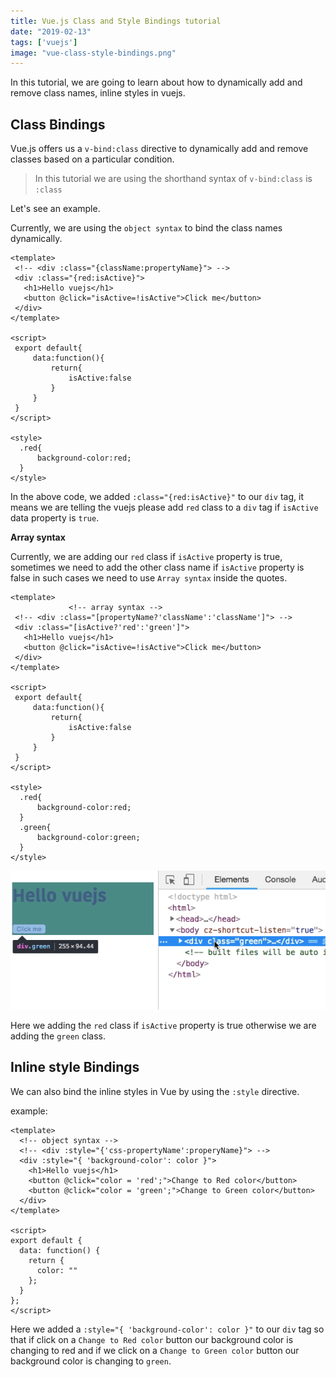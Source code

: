 ```yaml
---
title: Vue.js Class and Style Bindings tutorial
date: "2019-02-13"
tags: ['vuejs']
image: "vue-class-style-bindings.png"
---
```


In this tutorial, we are going to learn about how to dynamically add and remove class names, inline styles in vuejs.


## Class Bindings

Vue.js offers us a `v-bind:class` directive to dynamically add and remove classes based on a particular condition.


> In this tutorial we are using the shorthand syntax of `v-bind:class` is `:class`

Let's see an example.

Currently, we are using the `object syntax` to bind the class names dynamically.

```html{3,13,20-23}
<template>
 <!-- <div :class="{className:propertyName}"> -->
 <div :class="{red:isActive}">
   <h1>Hello vuejs</h1>
   <button @click="isActive=!isActive">Click me</button>
 </div>
</template>

<script>
 export default{
     data:function(){
         return{
             isActive:false
         }
     }
 }
</script>

<style>
  .red{
      background-color:red;
  }
</style>
```

In the above code, we added `:class="{red:isActive}"` to our `div` tag, it means we are telling the vuejs please add `red` class to a `div` tag if `isActive` data property is `true`.



__Array syntax__

Currently, we are adding our `red` class if `isActive` property is true, sometimes we need to add the other class name if `isActive` property is false in such cases we need to use `Array syntax` inside the quotes.

```html{4}
<template>
             <!-- array syntax -->
 <!-- <div :class="[propertyName?'className':'className']"> -->
 <div :class="[isActive?'red':'green']">
   <h1>Hello vuejs</h1>
   <button @click="isActive=!isActive">Click me</button>
 </div>
</template>

<script>
 export default{
     data:function(){
         return{
             isActive:false
         }
     }
 }
</script>

<style>
  .red{
      background-color:red;
  }
  .green{
      background-color:green;
  }
</style>
```

![vuejs-class-bindings](vuejs-class-bindings.gif)

Here we adding the `red` class if `isActive` property is true otherwise we are adding the `green` class.

## Inline style Bindings

We can also bind the inline styles in Vue by using the `:style` directive.

example:

```html{4,6-7}
<template>
  <!-- object syntax -->
  <!-- <div :style="{'css-propertyName':properyName}"> -->
  <div :style="{ 'background-color': color }">
    <h1>Hello vuejs</h1>
    <button @click="color = 'red';">Change to Red color</button>
    <button @click="color = 'green';">Change to Green color</button>
  </div>
</template>

<script>
export default {
  data: function() {
    return {
      color: ""
    };
  }
};
</script>
```

Here we added a `:style="{ 'background-color': color }"` to our `div` tag so that if click on a `Change to Red color` button our background color is changing to red and if we click on a `Change to Green color` button our background color is changing to `green`.